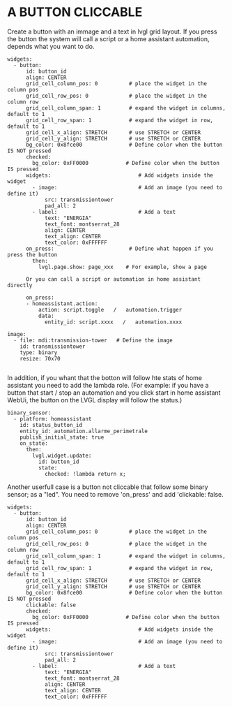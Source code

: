 # A BUTTON CLICCABLE #

Create a button with an immage and a text in lvgl grid layout.
If you press the button the system will call a script or a home assistant automation, depends what you want to do.

```
widgets:
  - button:
      id: button_id
      align: CENTER
      grid_cell_column_pos: 0          # place the widget in the column pos
      grid_cell_row_pos: 0             # place the widget in the column row
      grid_cell_column_span: 1         # expand the widget in columns, default to 1   
      grid_cell_row_span: 1            # expand the widget in row, default to 1
      grid_cell_x_align: STRETCH       # use STRETCH or CENTER
      grid_cell_y_align: STRETCH       # use STRETCH or CENTER
      bg_color: 0x8fce00               # Define color when the button IS NOT pressed
      checked:
        bg_color: 0xFF0000            # Define color when the button IS pressed
      widgets:                            # Add widgets inside the widget 
        - image:                          # Add an image (you need to define it)
            src: transmissiontower        
            pad_all: 2                    
        - label:                          # Add a text
            text: "ENERGIA"
            text_font: montserrat_28
            align: CENTER
            text_align: CENTER
            text_color: 0xFFFFFF
      on_press:                        # Define what happen if you press the button
        then:
          lvgl.page.show: page_xxx    # For example, show a page

      Or you can call a script or automation in home assistant directly

      on_press:
      - homeassistant.action:
          action: script.toggle   /   automation.trigger
          data:
            entity_id: script.xxxx   /   automation.xxxx

image:
  - file: mdi:transmission-tower   # Define the image
    id: transmissiontower
    type: binary
    resize: 70x70


```

In addition, if you whant that the botton will follow hte stats of home assistant you need to add the lambda role.
(For example:
if you have a button that start / stop an automation and you click start in home assistant WebUi, the button on the LVGL display will follow the status.)

```
binary_sensor:
  - platform: homeassistant
    id: status_button_id
    entity_id: automation.allarme_perimetrale
    publish_initial_state: true
    on_state:
      then:
        lvgl.widget.update:
          id: button_id
          state:
            checked: !lambda return x;
```

Another userfull case is a button not cliccable that follow some binary sensor; as a "led".
You need to remove 'on_press' and add 'clickable: false.

```
widgets:
  - button:
      id: button_id
      align: CENTER
      grid_cell_column_pos: 0          # place the widget in the column pos
      grid_cell_row_pos: 0             # place the widget in the column row
      grid_cell_column_span: 1         # expand the widget in columns, default to 1   
      grid_cell_row_span: 1            # expand the widget in row, default to 1
      grid_cell_x_align: STRETCH       # use STRETCH or CENTER
      grid_cell_y_align: STRETCH       # use STRETCH or CENTER
      bg_color: 0x8fce00               # Define color when the button IS NOT pressed
      clickable: false
      checked:
        bg_color: 0xFF0000            # Define color when the button IS pressed
      widgets:                            # Add widgets inside the widget 
        - image:                          # Add an image (you need to define it)
            src: transmissiontower        
            pad_all: 2                    
        - label:                          # Add a text
            text: "ENERGIA"
            text_font: montserrat_28
            align: CENTER
            text_align: CENTER
            text_color: 0xFFFFFF

```





